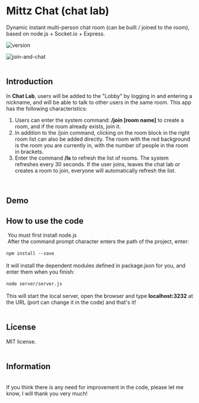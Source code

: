 # Mittz Chat (chat lab)
Dynamic instant multi-person chat room (can be built / joined to the room), based on node.js + Socket.io + Express. <br>

![version](https://img.shields.io/badge/version-1.04-green.svg)

![join-and-chat](https://cloud.githubusercontent.com/assets/24193072/26714744/837dccfc-47a5-11e7-86e0-953f63dd9c77.png)<br><br>

## Introduction
In <strong>Chat Lab</strong>, users will be added to the "Lobby" by logging in and entering a nickname, and will be able to talk to other users in the same room. This app has the following characteristics:<br>

<ol>

<li>Users can enter the system command: <b>/join [room name]</b> to create a room, and if the room already exists, join it. </li>

<li>In addition to the /join command, clicking on the room block in the right room list can also be added directly. The room with the red background is the room you are currently in, with the number of people in the room in brackets. </li>

<li>Enter the command <b>/ls</b> to refresh the list of rooms. The system refreshes every 30 seconds. If the user joins, leaves the chat lab or creates a room to join, everyone will automatically refresh the list. </li>

</ol>
<br>

## Demo
## How to use the code
 You must first install node.js<br>
 After the command prompt character enters the path of the project, enter:<br><br>
```npm install --save```<br><br>
It will install the dependent modules defined in package.json for you, and enter them when you finish:<br><br>
```node server/server.js```<br><br>
This will start the local server, open the browser and type <b>localhost:3232</b> at the URL (port can change it in the code) and that's it!<br><br>

## License
MIT license.<br><br>

## Information
<br>
If you think there is any need for improvement in the code, please let me know, I will thank you very much! <br><br>
